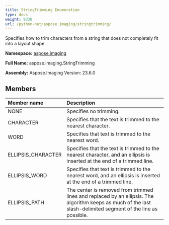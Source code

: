 ```yaml
---
title: StringTrimming Enumeration
type: docs
weight: 9330
url: /python-net/aspose.imaging/stringtrimming/
---
```


Specifies how to trim characters from a string that does not completely fit into a layout shape.

**Namespace:** [aspose.imaging](/imaging/python-net/aspose.imaging/)

**Full Name:** aspose.imaging.StringTrimming

**Assembly:**  Aspose.Imaging Version: 23.6.0

## **Members**
|**Member name**|**Description**|
| :- | :- |
|NONE|Specifies no trimming.|
|CHARACTER|Specifies that the text is trimmed to the nearest character.|
|WORD|Specifies that text is trimmed to the nearest word.|
|ELLIPSIS_CHARACTER|Specifies that the text is trimmed to the nearest character, and an ellipsis is inserted at the end of a trimmed line.|
|ELLIPSIS_WORD|Specifies that text is trimmed to the nearest word, and an ellipsis is inserted at the end of a trimmed line.|
|ELLIPSIS_PATH|The center is removed from trimmed lines and replaced by an ellipsis. The algorithm keeps as much of the last slash-delimited segment of the line as possible.|
